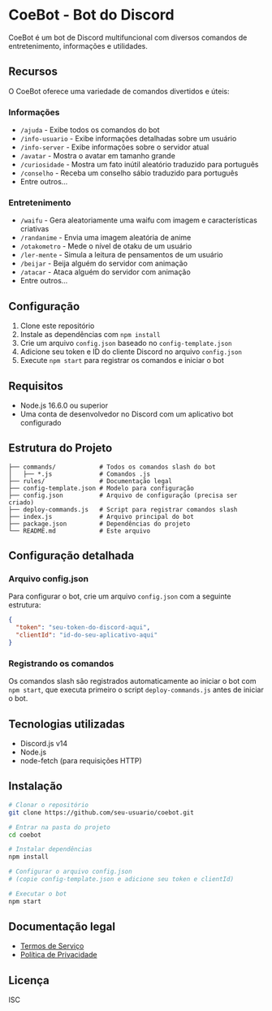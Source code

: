 # CoeBot - Bot do Discord

CoeBot é um bot de Discord multifuncional com diversos comandos de entretenimento, informações e utilidades.

## Recursos

O CoeBot oferece uma variedade de comandos divertidos e úteis:

### Informações
- `/ajuda` - Exibe todos os comandos do bot
- `/info-usuario` - Exibe informações detalhadas sobre um usuário
- `/info-server` - Exibe informações sobre o servidor atual
- `/avatar` - Mostra o avatar em tamanho grande
- `/curiosidade` - Mostra um fato inútil aleatório traduzido para português
- `/conselho` - Receba um conselho sábio traduzido para português
- Entre outros...

### Entretenimento
- `/waifu` - Gera aleatoriamente uma waifu com imagem e características criativas
- `/randanime` - Envia uma imagem aleatória de anime
- `/otakometro` - Mede o nível de otaku de um usuário
- `/ler-mente` - Simula a leitura de pensamentos de um usuário
- `/beijar` - Beija alguém do servidor com animação
- `/atacar` - Ataca alguém do servidor com animação
- Entre outros...

## Configuração

1. Clone este repositório
2. Instale as dependências com `npm install`
3. Crie um arquivo `config.json` baseado no `config-template.json`
4. Adicione seu token e ID do cliente Discord no arquivo `config.json`
5. Execute `npm start` para registrar os comandos e iniciar o bot

## Requisitos

- Node.js 16.6.0 ou superior
- Uma conta de desenvolvedor no Discord com um aplicativo bot configurado

## Estrutura do Projeto

```
├── commands/            # Todos os comandos slash do bot
│   ├── *.js             # Comandos .js
├── rules/               # Documentação legal
├── config-template.json # Modelo para configuração
├── config.json          # Arquivo de configuração (precisa ser criado)
├── deploy-commands.js   # Script para registrar comandos slash
├── index.js             # Arquivo principal do bot
├── package.json         # Dependências do projeto
└── README.md            # Este arquivo
```

## Configuração detalhada

### Arquivo config.json

Para configurar o bot, crie um arquivo `config.json` com a seguinte estrutura:

```json
{
  "token": "seu-token-do-discord-aqui",
  "clientId": "id-do-seu-aplicativo-aqui"
}
```

### Registrando os comandos

Os comandos slash são registrados automaticamente ao iniciar o bot com `npm start`, que executa primeiro o script `deploy-commands.js` antes de iniciar o bot.

## Tecnologias utilizadas

- Discord.js v14
- Node.js
- node-fetch (para requisições HTTP)

## Instalação

```bash
# Clonar o repositório
git clone https://github.com/seu-usuario/coebot.git

# Entrar na pasta do projeto
cd coebot

# Instalar dependências
npm install

# Configurar o arquivo config.json
# (copie config-template.json e adicione seu token e clientId)

# Executar o bot
npm start
```

## Documentação legal

- [Termos de Serviço](rules/termos-de-servico.md)
- [Política de Privacidade](rules/politica-de-privacidade.md)

## Licença

ISC